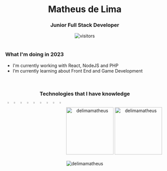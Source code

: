 <div align="center">
   <h1> Matheus de Lima </h1>
   <h3> Junior Full Stack Developer </h3>
   <img src="https://visitor-badge.glitch.me/badge?page_id=delimamatheus.delimamatheus" alt="visitors" />
</div>

<br>

<div align="left">

   <h3>What I'm doing in 2023</h3>
   <ul>
      <li>I'm currently working with React, NodeJS and PHP</li>
      <li>I’m currently learning about Front End and Game Development</li>
   </ul>

</div>

<br>

<div align="center">

   <h3>Technologies that I have knowledge</h3>
   <!-- Icons -->
   <img align="left" alt="Visual Studio Code" width="3.5%" src="https://img.icons8.com/fluent/48/000000/visual-studio-code-2019.png" />
   <img align="left" alt="HTML5" width="3.5%" src="https://img.icons8.com/color/48/000000/html-5.png" />
   <img align="left" alt="CSS3" width="3.5%" src="https://img.icons8.com/color/48/000000/css3.png" />
   <img align="left" alt="JavaScript" width="3.5%" src="https://icons8.com/icon/108784/javascript" />
   <img align="left" alt="React" width="3.5%" src="https://icons8.com/icon/NfbyHexzVEDk/react" />
   <img align="left" alt="MongoDB" width="3.5%" src="https://img.icons8.com/color/48/000000/mongodb.png" />
   <img align="left" alt="SQL" width="3.5%" src="https://img.icons8.com/color/48/000000/sql.png" />
   <img align="left" alt="GIT" width="3.5%" src="https://img.icons8.com/color/48/000000/compare-git.png" />
   <img align="left" alt="GITHUB" width="3.5%" src="https://img.icons8.com/ios-filled/50/000000/github-2.png" />   

</div>

<br>

<div align="center">

   <img  height="150em" src="http://github-readme-streak-stats.herokuapp.com?user=delimamatheus&theme=darcula" alt="delimamatheus" />
   <img height="150em" src="https://github-readme-stats-git-masterrstaa-rickstaa.vercel.app/api?username=delimamatheus&show_icons=true&theme=darcula&locale=en" alt="delimamatheus" />
   <br> <br>
   <img src="https://github-profile-trophy.vercel.app/?username=delimamatheus&no-frame=true&margin-w=5&margin-h=5&column=7&theme=algolia&no-bg=true" alt="delimamatheus"/>

</div>
   


<!--
**delimamatheus/delimamatheus** is a ✨ _special_ ✨ repository because its `README.md` (this file) appears on your GitHub profile.

Here are some ideas to get you started:

- 🔭 I’m currently working on ...
- 🌱 I’m currently learning ...
- 👯 I’m looking to collaborate on ...
- 🤔 I’m looking for help with ...
- 💬 Ask me about ...
- 📫 How to reach me: ...
- 😄 Pronouns: ...
- ⚡ Fun fact: ...
-->
